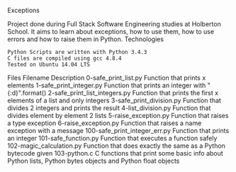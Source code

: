 Exceptions

Project done during Full Stack Software Engineering studies at Holberton School. It aims to learn about exceptions, how to use them, how to use errors and how to raise them in Python.
Technologies

    Python Scripts are written with Python 3.4.3
    C files are compiled using gcc 4.8.4
    Tested on Ubuntu 14.04 LTS

Files
Filename 	Description
0-safe_print_list.py 	Function that prints x elements
1-safe_print_integer.py 	Function that prints an integer with "{:d}".format()
2-safe_print_list_integers.py 	Function that prints the first x elements of a list and only integers
3-safe_print_division.py 	Function that divides 2 integers and prints the result
4-list_division.py 	Function that divides element by element 2 lists
5-raise_exception.py 	Function that raises a type exception
6-raise_exception.py 	Function that raises a name exception with a message
100-safe_print_integer_err.py 	Function that prints an integer
101-safe_function.py 	Function that executes a function safely
102-magic_calculation.py 	Function that does exactly the same as a Python bytecode given
103-python.c 	C functions that print some basic info about Python lists, Python bytes objects and Python float objects
